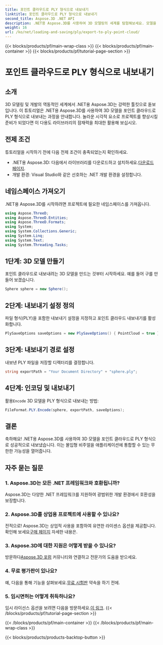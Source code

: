 ```yaml
---
title: 포인트 클라우드로 PLY 형식으로 내보내기
linktitle: 포인트 클라우드로 PLY 형식으로 내보내기
second_title: Aspose.3D .NET API
description: .NET용 Aspose.3D를 사용하여 3D 모델링의 세계를 탐험해보세요. 모델을 PLY 형식으로 쉽게 내보내는 방법을 알아보세요. 놀라운 비주얼로 프로젝트를 향상시키세요.
weight: 16
url: /ko/net/loading-and-saving/ply/export-to-ply-point-cloud/
---
```


{{< blocks/products/pf/main-wrap-class >}}
{{< blocks/products/pf/main-container >}}
{{< blocks/products/pf/tutorial-page-section >}}

# 포인트 클라우드로 PLY 형식으로 내보내기

## 소개
3D 모델링 및 개발의 역동적인 세계에서 .NET용 Aspose.3D는 강력한 툴킷으로 돋보입니다. 이 튜토리얼은 .NET용 Aspose.3D를 사용하여 3D 모델을 포인트 클라우드로 PLY 형식으로 내보내는 과정을 안내합니다. 놀라운 시각적 요소로 프로젝트를 향상시킬 준비가 되었다면 이 다용도 라이브러리의 잠재력을 최대한 활용해 보십시오.
## 전제 조건
튜토리얼을 시작하기 전에 다음 전제 조건이 충족되었는지 확인하세요.
-  .NET용 Aspose.3D: 다음에서 라이브러리를 다운로드하고 설치하세요.[다운로드 페이지](https://releases.aspose.com/3d/net/).
- 개발 환경: Visual Studio와 같은 선호하는 .NET 개발 환경을 설정합니다.
## 네임스페이스 가져오기
.NET용 Aspose.3D를 시작하려면 프로젝트에 필요한 네임스페이스를 가져옵니다.
```csharp
using Aspose.ThreeD;
using Aspose.ThreeD.Entities;
using Aspose.ThreeD.Formats;
using System;
using System.Collections.Generic;
using System.Linq;
using System.Text;
using System.Threading.Tasks;
```
## 1단계: 3D 모델 만들기
포인트 클라우드로 내보내려는 3D 모델을 만드는 것부터 시작하세요. 예를 들어 구를 만들어 보겠습니다.
```csharp
Sphere sphere = new Sphere();
```
## 2단계: 내보내기 설정 정의
파일 형식(PLY)을 포함한 내보내기 설정을 지정하고 포인트 클라우드 내보내기를 활성화합니다.
```csharp
PlySaveOptions saveOptions = new PlySaveOptions() { PointCloud = true };
```
## 3단계: 내보내기 경로 설정
내보낸 PLY 파일을 저장할 디렉터리를 결정합니다.
```csharp
string exportPath = "Your Document Directory" + "sphere.ply";
```
## 4단계: 인코딩 및 내보내기
 활용`Encode` 3D 모델을 PLY 형식으로 내보내는 방법:
```csharp
FileFormat.PLY.Encode(sphere, exportPath, saveOptions);
```
## 결론
축하해요! .NET용 Aspose.3D를 사용하여 3D 모델을 포인트 클라우드로 PLY 형식으로 성공적으로 내보냈습니다. 이는 몰입형 비주얼을 애플리케이션에 통합할 수 있는 무한한 가능성을 열어줍니다.

## 자주 묻는 질문
### 1. Aspose.3D는 모든 .NET 프레임워크와 호환됩니까?
Aspose.3D는 다양한 .NET 프레임워크를 지원하여 광범위한 개발 환경에서 호환성을 보장합니다.
### 2. Aspose.3D를 상업용 프로젝트에 사용할 수 있나요?
 전적으로! Aspose.3D는 상업적 사용을 포함하여 유연한 라이센스 옵션을 제공합니다. 확인해 보세요[구매 페이지](https://purchase.aspose.com/buy) 자세한 내용은.
### 3. Aspose.3D에 대한 지원은 어떻게 받을 수 있나요?
 방문하다[Aspose.3D 포럼](https://forum.aspose.com/c/3d/18) 커뮤니티와 연결하고 전문가의 도움을 받으세요.
### 4. 무료 평가판이 있나요?
 예, 다음을 통해 기능을 살펴보세요.[무료 시험판](https://releases.aspose.com/) 약속을 하기 전에.
### 5. 임시면허는 어떻게 취득하나요?
 임시 라이선스 옵션을 보려면 다음을 방문하세요.[이 링크](https://purchase.aspose.com/temporary-license/).
{{< /blocks/products/pf/tutorial-page-section >}}

{{< /blocks/products/pf/main-container >}}
{{< /blocks/products/pf/main-wrap-class >}}

{{< blocks/products/products-backtop-button >}}
